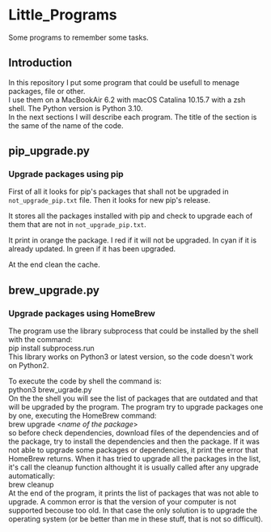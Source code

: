 # Little_Programs

Some programs to remember some tasks.

## Introduction

In this repository I put some program that could be usefull to menage packages, file or other.  
I use them on a MacBookAir 6.2 with macOS Catalina 10.15.7 with a zsh shell. The Python version is Python 3.10.  
In the next sections I will describe each program. The title of the section is the same of the name of the code.

## pip_upgrade.py

### Upgrade packages using pip

First of all it looks for pip's packages that shall not be upgraded in ```not_upgrade_pip.txt``` file.
Then it looks for new pip's release.

It stores all the packages installed with pip and check to upgrade each of them that are not in ```not_upgrade_pip.txt```.

It print in orange the package. I red if it will not be upgraded. In cyan if it is already updated. In green if it has been upgraded.

At the end clean the cache.

## brew_upgrade.py

### Upgrade packages using HomeBrew
The program use the library subprocess that could be installed by the shell with the command:  
pip install subprocess.run  
This library works on Python3 or latest version, so the code doesn't work on Python2.  

To execute the code by shell the command is:  
python3 brew_ugrade.py  
On the the shell you will see the list of packages that are outdated and that will be upgraded by the program.
The program try to upgrade packages one by one, executing the HomeBrew command:  
brew upgrade <*name of the package*>  
so before check dependencies, download files of the dependencies and of the package, try to install the dependencies and then the package.
If it was not able to upgrade some packages or dependencies, it print the error that HomeBrew returns.
When it has tried to upgrade all the packages in the list, it's call the cleanup function althought it is usually called after any upgrade automatically:  
brew cleanup  
At the end of the program, it prints the list of packages that was not able to upgrade.
A common error is that the version of your computer is not supported becouse too old.
In that case the only solution is to upgrade the operating system (or be better than me in these stuff, that is not so difficult).